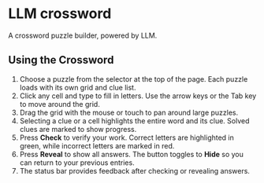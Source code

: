 # LLM crossword

A crossword puzzle builder, powered by LLM.

## Using the Crossword

1. Choose a puzzle from the selector at the top of the page. Each puzzle loads with its own grid and clue list.
2. Click any cell and type to fill in letters. Use the arrow keys or the Tab key to move around the grid.
3. Drag the grid with the mouse or touch to pan around large puzzles.
4. Selecting a clue or a cell highlights the entire word and its clue. Solved clues are marked to show progress.
5. Press **Check** to verify your work. Correct letters are highlighted in green, while incorrect letters are marked in red.
6. Press **Reveal** to show all answers. The button toggles to **Hide** so you can return to your previous entries.
7. The status bar provides feedback after checking or revealing answers.
